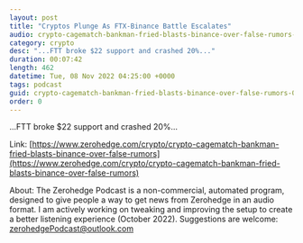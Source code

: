 ```yaml
---
layout: post
title: "Cryptos Plunge As FTX-Binance Battle Escalates"
audio: crypto-cagematch-bankman-fried-blasts-binance-over-false-rumors-1
category: crypto
desc: "...FTT broke $22 support and crashed 20%..."
duration: 00:07:42
length: 462
datetime: Tue, 08 Nov 2022 04:25:00 +0000
tags: podcast
guid: crypto-cagematch-bankman-fried-blasts-binance-over-false-rumors-0
order: 0
---
```

...FTT broke $22 support and crashed 20%...

Link: [https://www.zerohedge.com/crypto/crypto-cagematch-bankman-fried-blasts-binance-over-false-rumors](https://www.zerohedge.com/crypto/crypto-cagematch-bankman-fried-blasts-binance-over-false-rumors)

About: The Zerohedge Podcast is a non-commercial, automated program, designed to give people a way to get news from Zerohedge in an audio format.  I am actively working on tweaking and improving the setup to create a better listening experience (October 2022).  Suggestions are welcome: [zerohedgePodcast@outlook.com](mailto:zerohedgePodcast@outlook.com)
